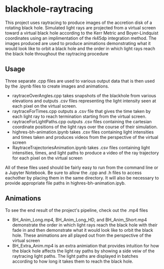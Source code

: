 # blackhole-raytracing 

This project uses raytracing to produce images of the accretion disk of a rotating black hole. Simulated light rays are projected from a virtual screen toward a virtual black hole according to the Kerr Metric and Boyer-Lindquist coordinates using an implimentation of the rk45dp integration method. The images produced are used to produce animations demonstrating what it would look like to orbit a black hole and the order in which light rays reach the black hole throughout the raytracing procedure

## Usage

Three separate .cpp files are used to various output data that is then used by the .ipynb files to create images and animations.
- raytraceOverAngles.cpp takes snapshots of the blackhole from various elevations and outputs .csv files representing the light intensity seen at each pixel on the virtual screen.
- raytraceForTimes.cpp outputs a .csv file that gives the time taken by each light ray to reach termination starting from the virtual screen.
- raytraceForLightPaths.cpp outputs .csv files containing the cartesian coordinate positions of the light rays over the course of their simulation.
- highres-bh-animation.ipynb takes .csv files containing light intensities and times taken and produces videos from the perspective of the virtual screen
- RaytraceTrajectoriesAnimation.ipynb takes .csv files containing light intensities, times, and light paths to produce a video of the ray trajectory for each pixel on the virtual screen 

 All of these files used should be fairly easy to run from the command line or a Jupyter Notebook. Be sure to allow the .cpp and .h files to access eachother by placing them in the same directory. It will also be necessary to provide appropriate file paths in highres-bh-animation.ipyb.
 
## Animations

To see the end result of the project's pipeline, check out the .mp4 files
- BH_Anim_Long.mp4, BH_Anim_Long_HD, and BH_Anim_Short.mp4 demonstrate the order in which light rays reach the black hole with their fade in and then demonstrate what it would look like to orbit the black hole. These animations are all played out from the perspective of the virtual screen
- BH_Extra_Anim.mp4 is an extra animiation that provides intuition for how the black hole affects the light ray paths by showing a side veiw of the raytracing light paths. The light paths are displayed in batches according to how long it takes them to reach the black hole.
